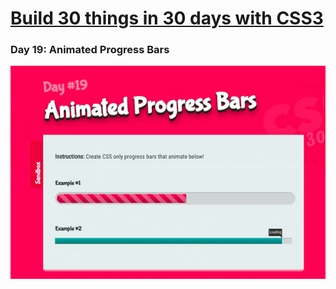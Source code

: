 # [Build 30 things in 30 days with CSS3][1]
[1]: https://codecollege.ca/p/css3-coding-challenge

### Day 19: Animated Progress Bars

![](./record.gif)

